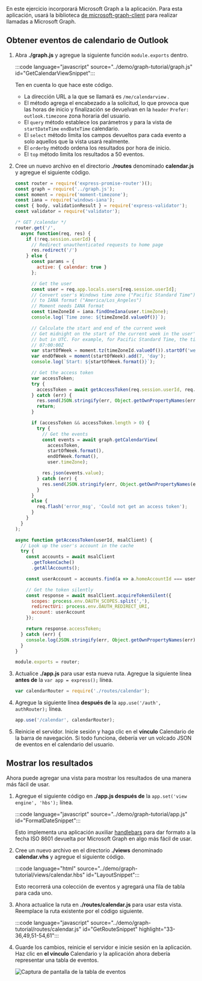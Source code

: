 <!-- markdownlint-disable MD002 MD041 -->

En este ejercicio incorporará Microsoft Graph a la aplicación. Para esta aplicación, usará la biblioteca [de microsoft-graph-client](https://github.com/microsoftgraph/msgraph-sdk-javascript) para realizar llamadas a Microsoft Graph.

## <a name="get-calendar-events-from-outlook"></a>Obtener eventos de calendario de Outlook

1. Abra **./graph.js** y agregue la siguiente función `module.exports` dentro.

    :::code language="javascript" source="../demo/graph-tutorial/graph.js" id="GetCalendarViewSnippet":::

    Ten en cuenta lo que hace este código.

    - La dirección URL a la que se llamará es `/me/calendarview` .
    - El método agrega el encabezado a la solicitud, lo que provoca que las horas de inicio y finalización se devuelvan en la `header` `Prefer: outlook.timezone` zona horaria del usuario.
    - El `query` método establece los parámetros y para la vista de `startDateTime` `endDateTime` calendario.
    - El `select` método limita los campos devueltos para cada evento a solo aquellos que la vista usará realmente.
    - El `orderby` método ordena los resultados por hora de inicio.
    - El `top` método limita los resultados a 50 eventos.

1. Cree un nuevo archivo en el directorio **./routes** denominado **calendar.js** y agregue el siguiente código.

    ```javascript
    const router = require('express-promise-router')();
    const graph = require('../graph.js');
    const moment = require('moment-timezone');
    const iana = require('windows-iana');
    const { body, validationResult } = require('express-validator');
    const validator = require('validator');

    /* GET /calendar */
    router.get('/',
      async function(req, res) {
        if (!req.session.userId) {
          // Redirect unauthenticated requests to home page
          res.redirect('/')
        } else {
          const params = {
            active: { calendar: true }
          };

          // Get the user
          const user = req.app.locals.users[req.session.userId];
          // Convert user's Windows time zone ("Pacific Standard Time")
          // to IANA format ("America/Los_Angeles")
          // Moment needs IANA format
          const timeZoneId = iana.findOneIana(user.timeZone);
          console.log(`Time zone: ${timeZoneId.valueOf()}`);

          // Calculate the start and end of the current week
          // Get midnight on the start of the current week in the user's timezone,
          // but in UTC. For example, for Pacific Standard Time, the time value would be
          // 07:00:00Z
          var startOfWeek = moment.tz(timeZoneId.valueOf()).startOf('week').utc();
          var endOfWeek = moment(startOfWeek).add(7, 'day');
          console.log(`Start: ${startOfWeek.format()}`);

          // Get the access token
          var accessToken;
          try {
            accessToken = await getAccessToken(req.session.userId, req.app.locals.msalClient);
          } catch (err) {
            res.send(JSON.stringify(err, Object.getOwnPropertyNames(err)));
            return;
          }

          if (accessToken && accessToken.length > 0) {
            try {
              // Get the events
              const events = await graph.getCalendarView(
                accessToken,
                startOfWeek.format(),
                endOfWeek.format(),
                user.timeZone);

              res.json(events.value);
            } catch (err) {
              res.send(JSON.stringify(err, Object.getOwnPropertyNames(err)));
            }
          }
          else {
            req.flash('error_msg', 'Could not get an access token');
          }
        }
      }
    );

    async function getAccessToken(userId, msalClient) {
      // Look up the user's account in the cache
      try {
        const accounts = await msalClient
          .getTokenCache()
          .getAllAccounts();

        const userAccount = accounts.find(a => a.homeAccountId === userId);

        // Get the token silently
        const response = await msalClient.acquireTokenSilent({
          scopes: process.env.OAUTH_SCOPES.split(','),
          redirectUri: process.env.OAUTH_REDIRECT_URI,
          account: userAccount
        });

        return response.accessToken;
      } catch (err) {
        console.log(JSON.stringify(err, Object.getOwnPropertyNames(err)));
      }
    }

    module.exports = router;
    ```

1. Actualice **./app.js** para usar esta nueva ruta. Agregue la siguiente línea **antes de** la `var app = express();` línea.

    ```javascript
    var calendarRouter = require('./routes/calendar');
    ```

1. Agregue la siguiente línea **después de** la `app.use('/auth', authRouter);` línea.

    ```javascript
    app.use('/calendar', calendarRouter);
    ```

1. Reinicie el servidor. Inicie sesión y haga clic en el **vínculo** Calendario de la barra de navegación. Si todo funciona, debería ver un volcado JSON de eventos en el calendario del usuario.

## <a name="display-the-results"></a>Mostrar los resultados

Ahora puede agregar una vista para mostrar los resultados de una manera más fácil de usar.

1. Agregue el siguiente código en **./app.js después de** la `app.set('view engine', 'hbs');` línea.

    :::code language="javascript" source="../demo/graph-tutorial/app.js" id="FormatDateSnippet":::

    Esto implementa una aplicación auxiliar [handlebars](http://handlebarsjs.com/#helpers) para dar formato a la fecha ISO 8601 devuelta por Microsoft Graph en algo más fácil de usar.

1. Cree un nuevo archivo en el directorio **./views** denominado **calendar.vhs** y agregue el siguiente código.

    :::code language="html" source="../demo/graph-tutorial/views/calendar.hbs" id="LayoutSnippet":::

    Esto recorrerá una colección de eventos y agregará una fila de tabla para cada uno.

1. Ahora actualice la ruta en **./routes/calendar.js** para usar esta vista. Reemplace la ruta existente por el código siguiente.

    :::code language="javascript" source="../demo/graph-tutorial/routes/calendar.js" id="GetRouteSnippet" highlight="33-36,49,51-54,61":::

1. Guarde los cambios, reinicie el servidor e inicie sesión en la aplicación. Haz clic en **el vínculo** Calendario y la aplicación ahora debería representar una tabla de eventos.

    ![Captura de pantalla de la tabla de eventos](./images/add-msgraph-01.png)
